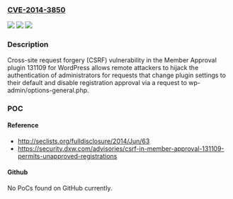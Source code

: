 ### [CVE-2014-3850](https://cve.mitre.org/cgi-bin/cvename.cgi?name=CVE-2014-3850)
![](https://img.shields.io/static/v1?label=Product&message=n%2Fa&color=blue)
![](https://img.shields.io/static/v1?label=Version&message=n%2Fa&color=blue)
![](https://img.shields.io/static/v1?label=Vulnerability&message=n%2Fa&color=brighgreen)

### Description

Cross-site request forgery (CSRF) vulnerability in the Member Approval plugin 131109 for WordPress allows remote attackers to hijack the authentication of administrators for requests that change plugin settings to their default and disable registration approval via a request to wp-admin/options-general.php.

### POC

#### Reference
- http://seclists.org/fulldisclosure/2014/Jun/63
- https://security.dxw.com/advisories/csrf-in-member-approval-131109-permits-unapproved-registrations

#### Github
No PoCs found on GitHub currently.

